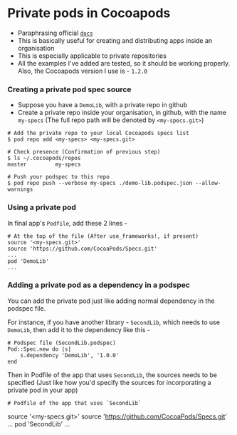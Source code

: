 # Private pods in Cocoapods

- Paraphrasing official [`docs`](https://guides.cocoapods.org/making/private-cocoapods.html)
- This is basically useful for creating and distributing apps inside an organisation
- This is especially applicable to private repositories
- All the examples I've added are tested, so it should be working properly. Also, the Cocoapods version I use is - `1.2.0`

###  Creating a private pod spec source

- Suppose you have a `DemoLib`, with a private repo in github
- Create a private repo inside your organisation, in github, with the name `my-specs` (The full repo path will be denoted by `<my-specs.git>`)

```
# Add the private repo to your local Cocoapods specs list
$ pod repo add <my-specs> <my-specs.git>

# Check presence (Confirmation of previous step)
$ ls ~/.cocoapods/repos
master         my-specs

# Push your podspec to this repo
$ pod repo push --verbose my-specs ./demo-lib.podspec.json --allow-warnings
```

### Using a private pod
In final app's `Podfile`, add these 2 lines - 
```
# At the top of the file (After use_frameworks!, if present)
source '<my-specs.git>'
source 'https://github.com/CocoaPods/Specs.git'
...
pod 'DemoLib'
...
```

### Adding a private pod as a dependency in a podspec
You can add the private pod just like adding normal dependency in the podspec file.

For instance, if you have another library - `SecondLib`, which needs to use `DemoLib`, then add it to the dependency like this - 

```
# Podspec file (SecondLib.podspec)
Pod::Spec.new do |s|
    s.dependency 'DemoLib', '1.0.0'
end
```

Then in Podfile of the app that uses `SecondLib`, the sources needs to be specified (Just like how you'd specify the sources for incorporating a private pod in your app)

```
# Podfile of the app that uses `SecondLib`
```
source '<my-specs.git>'
source 'https://github.com/CocoaPods/Specs.git'
...
pod 'SecondLib'
...
```
